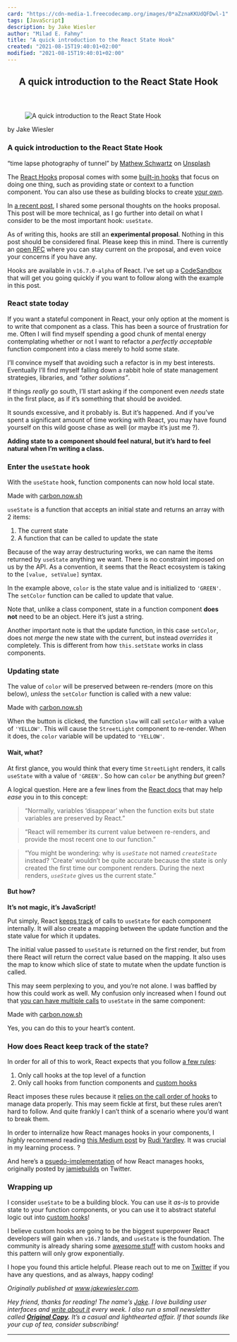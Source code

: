 ```yaml
---
card: "https://cdn-media-1.freecodecamp.org/images/0*aZznaKKUdQFDwl-1"
tags: [JavaScript]
description: by Jake Wiesler
author: "Milad E. Fahmy"
title: "A quick introduction to the React State Hook"
created: "2021-08-15T19:40:01+02:00"
modified: "2021-08-15T19:40:01+02:00"
---
```

<div class="site-wrapper">
<main id="site-main" class="site-main outer">
<div class="inner">
<article class="post-full post tag-javascript tag-react tag-software-development tag-ui tag-tech ">
<header class="post-full-header">
<h1 class="post-full-title">A quick introduction to the React State Hook</h1>
</header>
<figure class="post-full-image">
<picture>
<source media="(max-width: 700px)" sizes="1px" srcset="data:image/gif;base64,R0lGODlhAQABAIAAAAAAAP///yH5BAEAAAAALAAAAAABAAEAAAIBRAA7 1w">
<source media="(min-width: 701px)" sizes="(max-width: 800px) 400px,
(max-width: 1170px) 700px,
1400px" srcset="https://cdn-media-1.freecodecamp.org/images/0*aZznaKKUdQFDwl-1 300w,
https://cdn-media-1.freecodecamp.org/images/0*aZznaKKUdQFDwl-1 600w,
https://cdn-media-1.freecodecamp.org/images/0*aZznaKKUdQFDwl-1 1000w,
https://cdn-media-1.freecodecamp.org/images/0*aZznaKKUdQFDwl-1 2000w">
<img onerror="this.style.display='none'" src="https://cdn-media-1.freecodecamp.org/images/0*aZznaKKUdQFDwl-1" alt="A quick introduction to the React State Hook">
</picture>
</figure>
<section class="post-full-content">
<div class="post-content medium-migrated-article">
<p>by Jake Wiesler</p>
<h1 id="a-quick-introduction-to-the-react-state-hook">A quick introduction to the React State Hook</h1>
<figcaption>“time lapse photography of tunnel” by <a href="https://unsplash.com/@cadop?utm_source=medium&amp;utm_medium=referral" rel="noopener" target="_blank" title="">Mathew Schwartz</a> on <a href="https://unsplash.com?utm_source=medium&amp;utm_medium=referral" rel="noopener" target="_blank" title="">Unsplash</a></figcaption>
</figure>
<p>The <a href="https://reactjs.org/docs/hooks-intro.html" rel="noopener">React Hooks</a> proposal comes with some <a href="https://reactjs.org/docs/hooks-reference.html" rel="noopener">built-in hooks</a> that focus on doing one thing, such as providing state or context to a function component. You can also use these as building blocks to create <a href="https://reactjs.org/docs/hooks-custom.html" rel="noopener">your own</a>.</p>
<p>In <a href="https://www.jakewiesler.com/blog/on-react-hooks" rel="noopener">a recent post</a>, I shared some personal thoughts on the hooks proposal. This post will be more technical, as I go further into detail on what I consider to be the most important hook: <code>useState</code>.</p>
<p>As of writing this, hooks are still an <strong>experimental proposal</strong>. Nothing in this post should be considered final. Please keep this in mind. There is currently an <a href="https://github.com/reactjs/rfcs/pull/68" rel="noopener">open RFC</a> where you can stay current on the proposal, and even voice your concerns if you have any.</p>
<p>Hooks are available in <code>v16.7.0-alpha</code> of React. I’ve set up a <a href="https://codesandbox.io/s/1z16jj9y24" rel="noopener">CodeSandbox</a> that will get you going quickly if you want to follow along with the example in this post.</p>
<h3 id="react-state-today">React state today</h3>
<p>If you want a stateful component in React, your only option at the moment is to write that component as a class. This has been a source of frustration for me. Often I will find myself spending a good chunk of mental energy contemplating whether or not I want to refactor a <em>perfectly acceptable</em> function component into a class merely to hold some state.</p>
<p>I’ll convince myself that avoiding such a refactor is in my best interests. Eventually I’ll find myself falling down a rabbit hole of state management strategies, libraries, and <em>“other solutions”</em>.</p>
<p>If things <em>really</em> go south, I’ll start asking if the component even <em>needs</em> state in the first place, as if it’s something that should be avoided.</p>
<p>It sounds excessive, and it probably is. But it’s happened. And if you’ve spent a significant amount of time working with React, you may have found yourself on this wild goose chase as well (or maybe it’s just me ?).</p>
<p><strong>Adding state to a component should feel natural, but it’s hard to feel natural when I’m writing a class.</strong></p>
<h3 id="enter-the-usestate-hook">Enter the <code>useState</code> hook</h3>
<p>With the <code>useState</code> hook, function components can now hold local state.</p>
<figcaption>Made with <a href="https://carbon.now.sh" rel="noopener" target="_blank" title="">carbon.now.sh</a></figcaption>
</figure>
<p><code>useState</code> is a function that accepts an initial state and returns an array with 2 items:</p>
<ol>
<li>The current state</li>
<li>A function that can be called to update the state</li>
</ol>
<p>Because of the way array destructuring works, we can name the items returned by <code>useState</code> anything we want. There is no constraint imposed on us by the API. As a convention, it seems that the React ecosystem is taking to the <code>[value, setValue]</code> syntax.</p>
<p>In the example above, <code>color</code> is the state value and is initialized to <code>'GREEN'</code>. The <code>setColor</code> function can be called to update that value.</p>
<p>Note that, unlike a class component, state in a function component <strong>does not</strong> need to be an object. Here it’s just a string.</p>
<p>Another important note is that the update function, in this case <code>setColor</code>, does not <em>merge</em> the new state with the current, but instead <em>overrides</em> it completely. This is different from how <code>this.setState</code> works in class components.</p>
<h3 id="updating-state">Updating state</h3>
<p>The value of <code>color</code> will be preserved between re-renders (more on this below), <em>unless</em> the <code>setColor</code> function is called with a new value:</p>
<figcaption>Made with <a href="https://carbon.now.sh" rel="noopener" target="_blank" title="">carbon.now.sh</a></figcaption>
</figure>
<p>When the button is clicked, the function <code>slow</code> will call <code>setColor</code> with a value of <code>'YELLOW'</code>. This will cause the <code>StreetLight</code> component to re-render. When it does, the <code>color</code> variable will be updated to <code>'YELLOW'</code>.</p>
<h4 id="wait-what">Wait, what?</h4>
<p>At first glance, you would think that every time <code>StreetLight</code> renders, it calls <code>useState</code> with a value of <code>'GREEN'</code>. So how can <code>color</code> be anything <em>but</em> green?</p>
<p>A logical question. Here are a few lines from the <a href="https://reactjs.org/docs/hooks-state.html#declaring-a-state-variable" rel="noopener">React docs</a> that may help <em>ease</em> you in to this concept:</p>
<blockquote>“Normally, variables ‘disappear’ when the function exits but state variables are preserved by React.”</blockquote>
<blockquote>“React will remember its current value between re-renders, and provide the most recent one to our function.”</blockquote>
<blockquote>“You might be wondering: why is <code><em>useState</em></code> not named <code><em>createState</em></code> instead? ‘Create’ wouldn’t be quite accurate because the state is only created the first time our component renders. During the next renders, <code><em>useState</em></code> gives us the current state.”</blockquote>
<h4 id="but-how">But how?</h4>
<p><strong>It’s not magic, it’s JavaScript!</strong></p>
<p>Put simply, React <a href="https://reactjs.org/docs/hooks-faq.html#how-does-react-associate-hook-calls-with-components" rel="noopener">keeps track</a> of calls to <code>useState</code> for each component internally. It will also create a mapping between the update function and the state value for which it updates.</p>
<p>The initial value passed to <code>useState</code> is returned on the first render, but from there React will return the correct value based on the mapping. It also uses the map to know which slice of state to mutate when the update function is called.</p>
<p>This may seem perplexing to you, and you’re not alone. I was baffled by how this could work as well. My confusion only increased when I found out that <a href="https://reactjs.org/docs/hooks-overview.html#declaring-multiple-state-variables" rel="noopener">you can have multiple calls</a> to <code>useState</code> in the same component:</p>
<figcaption>Made with <a href="https://carbon.now.sh" rel="noopener" target="_blank" title="">carbon.now.sh</a></figcaption>
</figure>
<p>Yes, you can do this to your heart’s content.</p>
<h3 id="how-does-react-keep-track-of-the-state">How does React keep track of the state?</h3>
<p>In order for all of this to work, React expects that you follow <a href="https://reactjs.org/docs/hooks-rules.html#explanation" rel="noopener">a few rules</a>:</p>
<ol>
<li>Only call hooks at the top level of a function</li>
<li>Only call hooks from function components and <a href="https://www.jakewiesler.com/blog/the-react-state-hook/#writing-a-custom-hook" rel="noopener">custom hooks</a></li>
</ol>
<p>React imposes these rules because it <a href="https://reactjs.org/docs/hooks-rules.html#explanation" rel="noopener">relies on the call order of hooks</a> to manage data properly. This may seem fickle at first, but these rules aren’t hard to follow. And quite frankly I can’t think of a scenario where you’d want to break them.</p>
<p>In order to internalize how React manages hooks in your components, I <em>highly</em> recommend reading <a href="https://medium.com/@ryardley/react-hooks-not-magic-just-arrays-cd4f1857236e" rel="noopener">this Medium post</a> by <a href="https://medium.com/@ryardley" rel="noopener">Rudi Yardley</a>. It was crucial in my learning process. ?</p>
<p>And here’s a <a href="https://gist.github.com/gaearon/62866046e396f4de9b4827eae861ff19" rel="noopener">psuedo-implementation</a> of how React manages hooks, originally posted by <a href="https://mobile.twitter.com/jamiebuilds/status/1055538414538223616" rel="noopener">jamiebuilds</a> on Twitter.</p>
<h3 id="wrapping-up">Wrapping up</h3>
<p>I consider <code>useState</code> to be a building block. You can use it <em>as-is</em> to provide state to your function components, or you can use it to abstract stateful logic out into <a href="https://reactjs.org/docs/hooks-custom.html" rel="noopener">custom hooks</a>!</p>
<p>I believe custom hooks are going to be the biggest superpower React developers will gain when <code>v16.7</code> lands, and <code>useState</code> is the foundation. The community is already sharing some <a href="https://github.com/rehooks/awesome-react-hooks" rel="noopener">awesome stuff</a> with custom hooks and this pattern will only grow exponentially.</p>
<p>I hope you found this article helpful. Please reach out to me on <a href="https://twitter.com/jakewies" rel="noopener">Twitter</a> if you have any questions, and as always, happy coding!</p>
<p><em>Originally published at <a href="https://www.jakewiesler.com/blog/the-react-state-hook/" rel="noopener">www.jakewiesler.com</a>.</em></p>
<p><em>Hey friend, thanks for reading! The name’s <a href="https://twitter.com/jakewies" rel="noopener">Jake</a>. I love building user interfaces and <a href="https://www.jakewiesler.com/" rel="noopener">write about it</a> every week. I also run a small newsletter called <a href="https://www.jakewiesler.com/mail" rel="noopener"><strong>Original Copy</strong></a><strong>.</strong> It’s a casual and lighthearted affair. If that sounds like your cup of tea, consider subscribing!</em></p>
</div>
<hr>
</section>
</article>
</div>
</main>
</div>
<!-- Google Tag Manager (noscript) -->
<!-- End Google Tag Manager (noscript) -->
